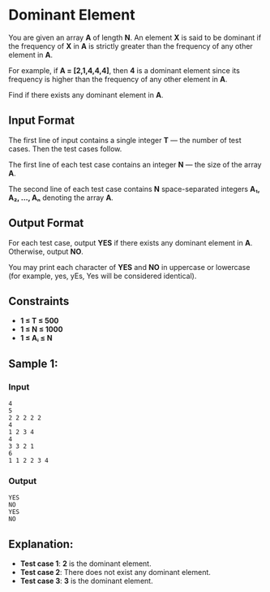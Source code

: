 # Dominant Element

You are given an array **A** of length **N**. An element **X** is said to be dominant if the frequency of **X** in **A** is strictly greater than the frequency of any other element in **A**.

For example, if **A = [2,1,4,4,4]**, then **4** is a dominant element since its frequency is higher than the frequency of any other element in **A**.

Find if there exists any dominant element in **A**.

## Input Format
The first line of input contains a single integer **T** — the number of test cases. Then the test cases follow.

The first line of each test case contains an integer **N** — the size of the array **A**.

The second line of each test case contains **N** space-separated integers **A₁, A₂, …, Aₙ** denoting the array **A**.

## Output Format
For each test case, output **YES** if there exists any dominant element in **A**. Otherwise, output **NO**.

You may print each character of **YES** and **NO** in uppercase or lowercase (for example, yes, yEs, Yes will be considered identical).

## Constraints
- **1 ≤ T ≤ 500**
- **1 ≤ N ≤ 1000**
- **1 ≤ Aᵢ ≤ N**

## Sample 1:
### Input
```
4
5
2 2 2 2 2
4
1 2 3 4
4
3 3 2 1
6
1 1 2 2 3 4
```
### Output
```
YES
NO
YES
NO
```

## Explanation:
- **Test case 1**: **2** is the dominant element.
- **Test case 2**: There does not exist any dominant element.
- **Test case 3**: **3** is the dominant element.

